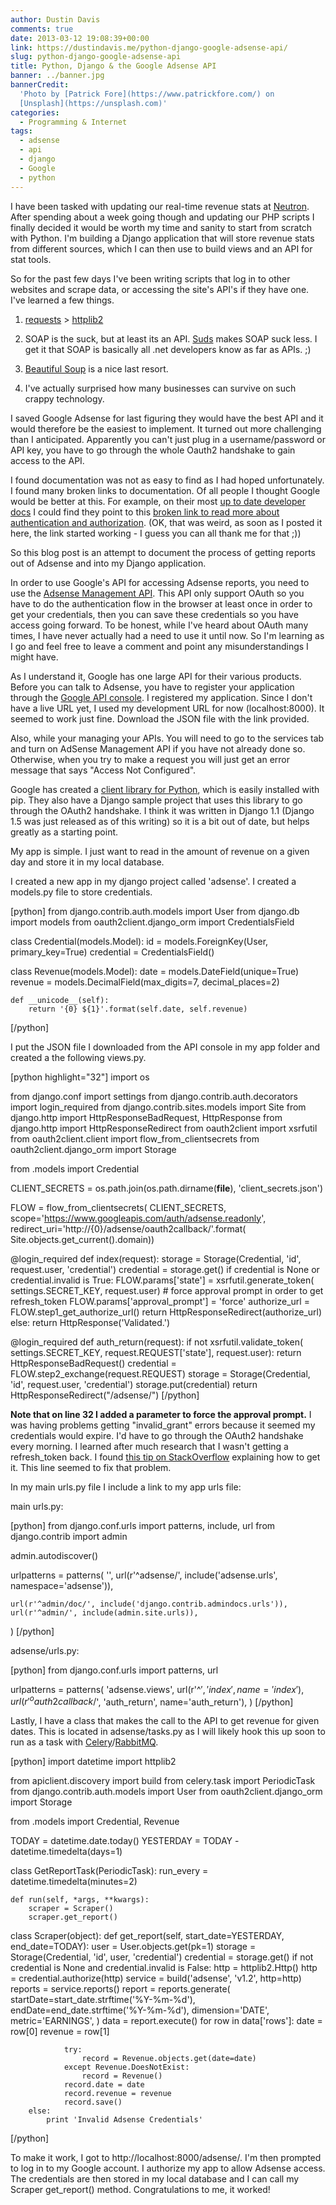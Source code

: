 ```yaml
---
author: Dustin Davis
comments: true
date: 2013-03-12 19:08:39+00:00
link: https://dustindavis.me/python-django-google-adsense-api/
slug: python-django-google-adsense-api
title: Python, Django & the Google Adsense API
banner: ../banner.jpg
bannerCredit:
  'Photo by [Patrick Fore](https://www.patrickfore.com/) on
  [Unsplash](https://unsplash.com)'
categories:
  - Programming & Internet
tags:
  - adsense
  - api
  - django
  - Google
  - python
---
```


I have been tasked with updating our real-time revenue stats at
[Neutron](http://neutroninteractive.com). After spending about a week going
though and updating our PHP scripts I finally decided it would be worth my time
and sanity to start from scratch with Python. I'm building a Django application
that will store revenue stats from different sources, which I can then use to
build views and an API for stat tools.

So for the past few days I've been writing scripts that log in to other websites
and scrape data, or accessing the site's API's if they have one. I've learned a
few things.

1. [requests](http://docs.python-requests.org/en/latest/) >
   [httplib2](https://code.google.com/p/httplib2/)

2. SOAP is the suck, but at least its an API.
   [Suds](https://fedorahosted.org/suds/) makes SOAP suck less. I get it that
   SOAP is basically all .net developers know as far as APIs. ;)

3. [Beautiful Soup](http://www.crummy.com/software/BeautifulSoup/) is a nice
   last resort.

4. I've actually surprised how many businesses can survive on such crappy
   technology.

I saved Google Adsense for last figuring they would have the best API and it
would therefore be the easiest to implement. It turned out more challenging than
I anticipated. Apparently you can't just plug in a username/password or API key,
you have to go through the whole Oauth2 handshake to gain access to the API.

I found documentation was not as easy to find as I had hoped unfortunately. I
found many broken links to documentation. Of all people I thought Google would
be better at this. For example, on their most
[up to date developer docs](https://developers.google.com/adsense/host/v4.1/accounts/reports/generate#auth)
I could find they point to this
[broken link to read more about authentication and authorization](https://developers.google.com/adsense/host/getting_started#auth).
(OK, that was weird, as soon as I posted it here, the link started working - I
guess you can all thank me for that ;))

So this blog post is an attempt to document the process of getting reports out
of Adsense and into my Django application.

In order to use Google's API for accessing Adsense reports, you need to use the
[Adsense Management API](https://developers.google.com/adsense/management/).
This API only support OAuth so you have to do the authentication flow in the
browser at least once in order to get your credentials, then you can save these
credentials so you have access going forward. To be honest, while I've heard
about OAuth many times, I have never actually had a need to use it until now. So
I'm learning as I go and feel free to leave a comment and point any
misunderstandings I might have.

As I understand it, Google has one large API for their various products. Before
you can talk to Adsense, you have to register your application through the
[Google API console](https://code.google.com/apis/console#access). I registered
my application. Since I don't have a live URL yet, I used my development URL for
now (localhost:8000). It seemed to work just fine. Download the JSON file with
the link provided.

Also, while your managing your APIs. You will need to go to the services tab and
turn on AdSense Management API if you have not already done so. Otherwise, when
you try to make a request you will just get an error message that says "Access
Not Configured".

Google has created a
[client library for Python](https://developers.google.com/adsense/management/api-lib/python),
which is easily installed with pip. They also have a Django sample project that
uses this library to go through the OAuth2 handshake. I think it was written in
Django 1.1 (Django 1.5 was just released as of this writing) so it is a bit out
of date, but helps greatly as a starting point.

My app is simple. I just want to read in the amount of revenue on a given day
and store it in my local database.

I created a new app in my django project called 'adsense'. I created a models.py
file to store credentials.

[python] from django.contrib.auth.models import User from django.db import
models from oauth2client.django_orm import CredentialsField

class Credential(models.Model): id = models.ForeignKey(User, primary_key=True)
credential = CredentialsField()

class Revenue(models.Model): date = models.DateField(unique=True) revenue =
models.DecimalField(max_digits=7, decimal_places=2)

    def __unicode__(self):
        return '{0} ${1}'.format(self.date, self.revenue)

[/python]

I put the JSON file I downloaded from the API console in my app folder and
created a the following views.py.

[python highlight="32"] import os

from django.conf import settings from django.contrib.auth.decorators import
login_required from django.contrib.sites.models import Site from django.http
import HttpResponseBadRequest, HttpResponse from django.http import
HttpResponseRedirect from oauth2client import xsrfutil from oauth2client.client
import flow_from_clientsecrets from oauth2client.django_orm import Storage

from .models import Credential

CLIENT_SECRETS = os.path.join(os.path.dirname(**file**), 'client_secrets.json')

FLOW = flow_from_clientsecrets( CLIENT_SECRETS,
scope='https://www.googleapis.com/auth/adsense.readonly',
redirect_uri='http://{0}/adsense/oauth2callback/'.format(
Site.objects.get_current().domain))

@login_required def index(request): storage = Storage(Credential, 'id',
request.user, 'credential') credential = storage.get() if credential is None or
credential.invalid is True: FLOW.params['state'] = xsrfutil.generate_token(
settings.SECRET_KEY, request.user) # force approval prompt in order to get
refresh_token FLOW.params['approval_prompt'] = 'force' authorize_url =
FLOW.step1_get_authorize_url() return HttpResponseRedirect(authorize_url) else:
return HttpResponse('Validated.')

@login_required def auth_return(request): if not xsrfutil.validate_token(
settings.SECRET_KEY, request.REQUEST['state'], request.user): return
HttpResponseBadRequest() credential = FLOW.step2_exchange(request.REQUEST)
storage = Storage(Credential, 'id', request.user, 'credential')
storage.put(credential) return HttpResponseRedirect("/adsense/") [/python]

**Note that on line 32 I added a parameter to force the approval prompt.** I was
having problems getting "invalid_grant" errors because it seemed my credentials
would expire. I'd have to go through the OAuth2 handshake every morning. I
learned after much research that I wasn't getting a refresh_token back. I found
[this tip on StackOverflow](http://stackoverflow.com/questions/10827920/google-oauth-refresh-token-is-not-being-received)
explaining how to get it. This line seemed to fix that problem.

In my main urls.py file I include a link to my app urls file:

main urls.py:

[python] from django.conf.urls import patterns, include, url from django.contrib
import admin

admin.autodiscover()

urlpatterns = patterns( '', url(r'^adsense/', include('adsense.urls',
namespace='adsense')),

    url(r'^admin/doc/', include('django.contrib.admindocs.urls')),
    url(r'^admin/', include(admin.site.urls)),

) [/python]

adsense/urls.py:

[python] from django.conf.urls import patterns, url

urlpatterns = patterns( 'adsense.views',
url(r'^$', 'index', name='index'),
    url(r'^oauth2callback/$', 'auth_return',
name='auth_return'), ) [/python]

Lastly, I have a class that makes the call to the API to get revenue for given
dates. This is located in adsense/tasks.py as I will likely hook this up soon to
run as a task with
[Celery](http://www.celeryproject.org/)/[RabbitMQ](http://www.rabbitmq.com/).

[python] import datetime import httplib2

from apiclient.discovery import build from celery.task import PeriodicTask from
django.contrib.auth.models import User from oauth2client.django_orm import
Storage

from .models import Credential, Revenue

TODAY = datetime.date.today() YESTERDAY = TODAY - datetime.timedelta(days=1)

class GetReportTask(PeriodicTask): run_every = datetime.timedelta(minutes=2)

    def run(self, *args, **kwargs):
        scraper = Scraper()
        scraper.get_report()

class Scraper(object): def get_report(self, start_date=YESTERDAY,
end_date=TODAY): user = User.objects.get(pk=1) storage = Storage(Credential,
'id', user, 'credential') credential = storage.get() if not credential is None
and credential.invalid is False: http = httplib2.Http() http =
credential.authorize(http) service = build('adsense', 'v1.2', http=http) reports
= service.reports() report = reports.generate(
startDate=start_date.strftime('%Y-%m-%d'),
endDate=end_date.strftime('%Y-%m-%d'), dimension='DATE', metric='EARNINGS', )
data = report.execute() for row in data['rows']: date = row[0] revenue = row[1]

                try:
                    record = Revenue.objects.get(date=date)
                except Revenue.DoesNotExist:
                    record = Revenue()
                record.date = date
                record.revenue = revenue
                record.save()
        else:
            print 'Invalid Adsense Credentials'

[/python]

To make it work, I got to http://localhost:8000/adsense/. I'm then prompted to
log in to my Google account. I authorize my app to allow Adsense access. The
credentials are then stored in my local database and I can call my Scraper
get_report() method. Congratulations to me, it worked!
